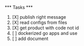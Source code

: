 *** Tasks ***

1. [X] publish right message
2. [X] read configs from files
3. [X] get product with code not id
4. [ ] dockerized go apps and use 
5. [ ] add document

